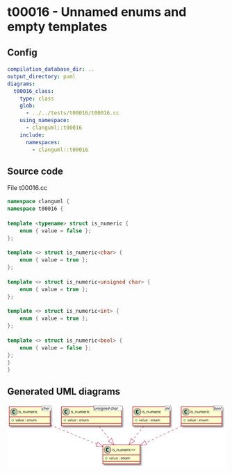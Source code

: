 # t00016 - Unnamed enums and empty templates
## Config
```yaml
compilation_database_dir: ..
output_directory: puml
diagrams:
  t00016_class:
    type: class
    glob:
      - ../../tests/t00016/t00016.cc
    using_namespace:
      - clanguml::t00016
    include:
      namespaces:
        - clanguml::t00016

```
## Source code
File t00016.cc
```cpp
namespace clanguml {
namespace t00016 {

template <typename> struct is_numeric {
    enum { value = false };
};

template <> struct is_numeric<char> {
    enum { value = true };
};

template <> struct is_numeric<unsigned char> {
    enum { value = true };
};

template <> struct is_numeric<int> {
    enum { value = true };
};

template <> struct is_numeric<bool> {
    enum { value = false };
};
}
}

```
## Generated UML diagrams
![t00016_class](./t00016_class.svg "Unnamed enums and empty templates")
